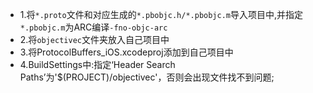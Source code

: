 * 1.将`*.proto`文件和对应生成的`*.pbobjc.h/*.pbobjc.m`导入项目中,并指定`*.pbobjc.m`为ARC编译`-fno-objc-arc`
* 2.将`objectivec`文件夹放入自己项目中
* 3.将ProtocolBuffers_iOS.xcodeproj添加到自己项目中
* 4.BuildSettings中:指定‘Header Search Paths’为'$(PROJECT)/objectivec'，否则会出现文件找不到问题;

